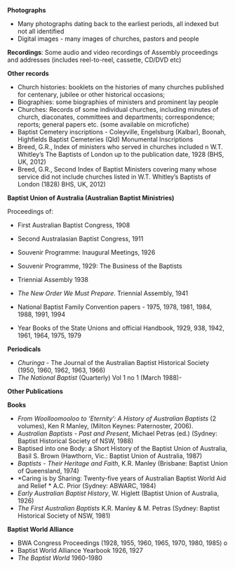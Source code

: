 
**Photographs**

- Many photographs dating back to the earliest periods, all indexed but not all identified
- Digital images - many images of churches, pastors and people



**Recordings**: Some audio and video recordings of Assembly proceedings and addresses (includes reel-to-reel, cassette, CD/DVD etc)



**Other records**

- Church histories: booklets on the histories of many churches published for centenary, jubilee or other historical occasions;
- Biographies: some biographies of ministers and prominent lay people
- Churches: Records of some individual churches, including minutes of church, diaconates, committees and departments; correspondence; reports; general papers etc. (some available on microfiche)
- Baptist Cemetery inscriptions - Coleyville, Engelsburg (Kalbar), Boonah, Highfields Baptist Cemeteries (Qld) Monumental Inscriptions
- Breed, G.R., Index of ministers who served in churches included n W.T. Whitley’s The Baptists of London up to the publication date, 1928 (BHS, UK, 2012)
- Breed, G.R., Second Index of Baptist Ministers covering many whose service did not include churches listed in W.T. Whitley’s Baptists of London (1828) BHS, UK, 2012)



**Baptist Union of Australia (Australian Baptist Ministries)**

  Proceedings of:

  - First Australian Baptist Congress, 1908
  - Second Australasian Baptist Congress, 1911
  - Souvenir Programme: Inaugural Meetings, 1926
  - Souvenir Programme, 1929: The Business of the Baptists
  - Triennial Assembly 1938


- *The New Order We Must Prepare*. Triennial Assembly, 1941
- National Baptist Family Convention papers - 1975, 1978, 1981, 1984, 1988, 1991, 1994
- Year Books of the State Unions and official Handbook, 1929, 938, 1942, 1961, 1964, 1975, 1979
 

**Periodicals**

- *Churinga*  - The Journal of the Australian Baptist Historical Society  (1950, 1960, 1962, 1963, 1966)
- *The National Baptist* (Quarterly) Vol 1 no 1 (March 1988)-

 

**Other Publications**

 

**Books**

- *From Woolloomooloo to ‘Eternity’: A History of Australian Baptists*  (2 volumes), Ken R Manley, (Milton Keynes: Paternoster, 2006).
- *Australian Baptists - Past and Present*,  Michael Petras (ed.) (Sydney: Baptist Historical Society of NSW, 1988)
- Baptised into one Body: a Short History of the Baptist Union of Australia, Basil S. Brown (Hawthorn, Vic.: Baptist Union of Australia, 1987)
- *Baptists - Their Heritage and Faith*, K.R. Manley (Brisbane: Baptist Union of Queensland, 1974)
- *Caring is by Sharing: Twenty-five years of Austra­lian Baptist World Aid and Relief * A.C. Prior (Sydney: ABWARC, 1984)
- *Early Australian Baptist History*, W. Higlett (Baptist Union of Australia, 1926)
- *The First Australian Baptists* K.R. Manley & M. Petras (Syd­ney:  Baptist Historical Society of NSW, 1981)


**Baptist World Alliance**

- BWA Congress Proceedings (1928,  1955, 1960, 1965, 1970, 1980, 1985) o
- Baptist World Alliance Yearbook 1926, 1927
- *The Baptist World* 1960-1980